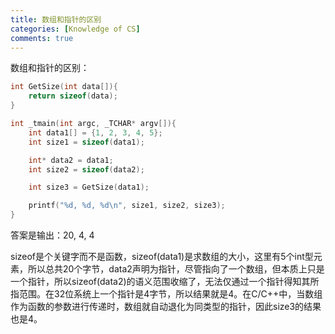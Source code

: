 ```yaml
---
title: 数组和指针的区别
categories: [Knowledge of CS]
comments: true
---
```


数组和指针的区别：

```c++
int GetSize(int data[]){
    return sizeof(data);
}

int _tmain(int argc, _TCHAR* argv[]){
    int data1[] = {1, 2, 3, 4, 5};
    int size1 = sizeof(data1);

    int* data2 = data1;
    int size2 = sizeof(data2);

    int size3 = GetSize(data1);

    printf("%d, %d, %d\n", size1, size2, size3);
}
```

答案是输出：20, 4, 4

sizeof是个关键字而不是函数，sizeof(data1)是求数组的大小，这里有5个int型元素，所以总共20个字节，data2声明为指针，尽管指向了一个数组，但本质上只是一个指针，所以sizeof(data2)的语义范围收缩了，无法仅通过一个指针得知其所指范围。在32位系统上一个指针是4字节，所以结果就是4。在C/C++中，当数组作为函数的参数进行传递时，数组就自动退化为同类型的指针，因此size3的结果也是4。
